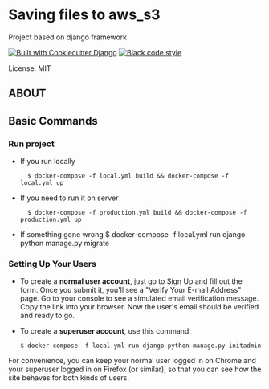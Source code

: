 
# Saving files to aws_s3

Project based on django framework

[![Built with Cookiecutter Django](https://img.shields.io/badge/built%20with-Cookiecutter%20Django-ff69b4.svg?logo=cookiecutter)](https://github.com/cookiecutter/cookiecutter-django/)
[![Black code style](https://img.shields.io/badge/code%20style-black-000000.svg)](https://github.com/ambv/black)

License: MIT

## ABOUT

## Basic Commands

### Run project
- If you run locally

        $ docker-compose -f local.yml build && docker-compose -f local.yml up

- If you need to run it on server

        $ docker-compose -f production.yml build && docker-compose -f production.yml up
- If something gone wrong
        $ docker-compose -f local.yml run django python manage.py migrate


### Setting Up Your Users

- To create a **normal user account**, just go to Sign Up and fill out the form. Once you submit it, you'll see a "Verify Your E-mail Address" page. Go to your console to see a simulated email verification message. Copy the link into your browser. Now the user's email should be verified and ready to go.

- To create a **superuser account**, use this command:

      $ docker-compose -f local.yml run django python manage.py initadmin

For convenience, you can keep your normal user logged in on Chrome and your superuser logged in on Firefox (or similar), so that you can see how the site behaves for both kinds of users.